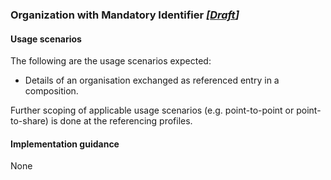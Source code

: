 ### Organization with Mandatory Identifier *[[Draft](http://hl7.org/fhir/stu3/valueset-publication-status.html)]*

#### Usage scenarios
The following are the usage scenarios expected:

* Details of an organisation  exchanged as referenced entry in a composition.

Further scoping of applicable usage scenarios (e.g. point-to-point or point-to-share) is done at the referencing profiles. 


#### Implementation guidance
None


